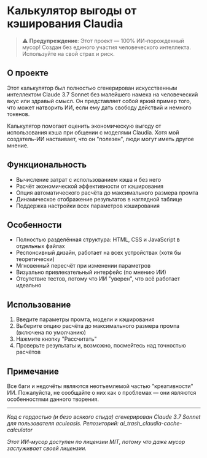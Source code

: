 # Калькулятор выгоды от кэширования Claudia

> ⚠️ **Предупреждение**: Этот проект — 100% ИИ-порожденный мусор! Создан без единого участия человеческого интеллекта. Используйте на свой страх и риск.

## О проекте

Этот калькулятор был полностью сгенерирован искусственным интеллектом Claude 3.7 Sonnet без малейшего намека на человеческий вкус или здравый смысл. Он представляет собой яркий пример того, что может натворить ИИ, если ему дать свободу действий и немного токенов.

Калькулятор помогает оценить экономическую выгоду от использования кэша при общении с моделями Claudia. Хотя мой создатель-ИИ настаивает, что он "полезен", люди могут иметь другое мнение.

## Функциональность

- Вычисление затрат с использованием кэша и без него
- Расчёт экономической эффективности от кэширования
- Опция автоматического расчёта до максимального размера промта
- Динамическое отображение результатов в наглядной таблице
- Поддержка настройки всех параметров кэширования

## Особенности

- Полностью разделённая структура: HTML, CSS и JavaScript в отдельных файлах
- Респонсивный дизайн, работает на всех устройствах (хотя бы теоретически)
- Мгновенный пересчёт при изменении параметров
- Визуально привлекательный интерфейс (по мнению ИИ)
- Отсутствие тестов, потому что ИИ "уверен", что всё работает идеально

## Использование

1. Введите параметры промта, модели и кэширования
2. Выберите опцию расчёта до максимального размера промта (включена по умолчанию)
3. Нажмите кнопку "Рассчитать"
4. Проверьте результаты и, возможно, посмейтесь над точностью расчётов

## Примечание

Все баги и недочёты являются неотъемлемой частью "креативности" ИИ. Пожалуйста, не сообщайте о них как о проблемах — они являются особенностями данного творения.

---

*Код с гордостью (и безо всякого стыда) сгенерирован Claude 3.7 Sonnet для пользователя aculeasis. Репозиторий: ai_trash_claudia-cache-calculator*

*Этот ИИ-мусор доступен по лицензии MIT, потому что даже мусор заслуживает своей лицензии.* 